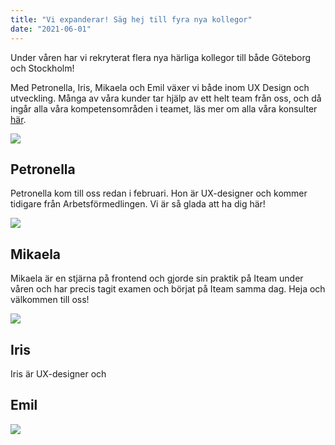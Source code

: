 ```yaml
---
title: "Vi expanderar! Säg hej till fyra nya kollegor"
date: "2021-06-01"
---
```


Under våren har vi rekryterat flera nya härliga kollegor till både Göteborg och Stockholm!

Med Petronella, Iris, Mikaela och Emil växer vi både inom UX Design och utveckling. Många av våra kunder tar hjälp av ett helt team från oss, och då ingår alla våra kompetensområden i teamet, läs mer om alla våra konsulter <a href="/about"> här</a>.

<img src='/images/Petronella.png' class="w-50 img-fluid"/>

## Petronella

Petronella kom till oss redan i februari. Hon är UX-designer och kommer tidigare från Arbetsförmedlingen. Vi är så glada att ha dig här!

<img src='/images/Mikaela.png' class="w-50 img-fluid"/>

## Mikaela

Mikaela är en stjärna på frontend och gjorde sin praktik på Iteam under våren och har precis tagit examen och börjat på Iteam samma dag. Heja och välkommen till oss!

<img src='/images/Iris.jpeg' class="w-50 img-fluid"/>

## Iris

Iris är UX-designer och

## Emil

<img src='/images/Emil.jpeg' class="w-50 img-fluid"/>
